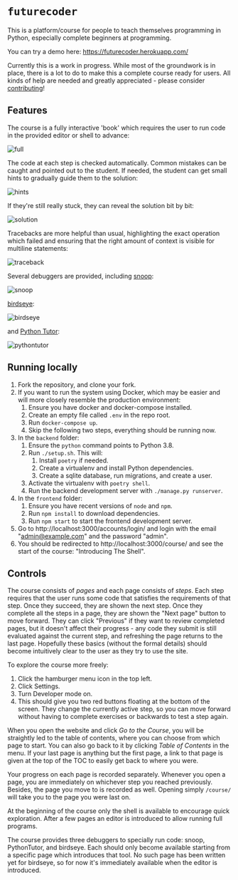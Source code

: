 # `futurecoder`

This is a platform/course for people to teach themselves programming in Python, especially complete beginners at programming.

You can try a demo here: https://futurecoder.herokuapp.com/

Currently this is a work in progress. While most of the groundwork is in place, there is a lot to do to make this a complete course ready for users. All kinds of help are needed and greatly appreciated - please consider [contributing](how_to_contribute.md)!

## Features

The course is a fully interactive 'book' which requires the user to run code in the provided editor or shell to advance:

![full](images/full.png)

The code at each step is checked automatically. Common mistakes can be caught and pointed out to the student. If needed, the student can get small hints to gradually guide them to the solution:

![hints](images/hints.png)

If they're still really stuck, they can reveal the solution bit by bit:

![solution](images/solution.png)

Tracebacks are more helpful than usual, highlighting the exact operation which failed and ensuring that the right amount of context is visible for multiline statements:

![traceback](images/traceback.png)

Several debuggers are provided, including [snoop](https://github.com/alexmojaki/snoop):

![snoop](images/snoop.png)

[birdseye](https://github.com/alexmojaki/birdseye):

![birdseye](images/birdseye.png)

and [Python Tutor](http://pythontutor.com/):

![pythontutor](images/pythontutor.png)

## Running locally

1. Fork the repository, and clone your fork.
2. If you want to run the system using Docker, which may be easier and will more closely resemble the production environment:
    1. Ensure you have docker and docker-compose installed.
    2. Create an empty file called `.env` in the repo root.
    3. Run `docker-compose up`.
    4. Skip the following two steps, everything should be running now.
3. In the `backend` folder:
    1. Ensure the `python` command points to Python 3.8.
    2. Run `./setup.sh`. This will:
        1. Install `poetry` if needed.
        2. Create a virtualenv and install Python dependencies.
        3. Create a sqlite database, run migrations, and create a user.
    3. Activate the virtualenv with `poetry shell`.
    4. Run the backend development server with `./manage.py runserver`.
4. In the `frontend` folder:
    1. Ensure you have recent versions of `node` and `npm`.
    2. Run `npm install` to download dependencies.
    3. Run `npm start` to start the frontend development server.
5. Go to http://localhost:3000/accounts/login/ and login with the email "admin@example.com" and the password "admin".
6. You should be redirected to http://localhost:3000/course/ and see the start of the course: "Introducing The Shell".

## Controls

The course consists of *pages* and each page consists of *steps*. Each step requires that the user runs some code that satisfies the requirements of that step. Once they succeed, they are shown the next step. Once they complete all the steps in a page, they are shown the "Next page" button to move forward. They can click "Previous" if they want to review completed pages, but it doesn't affect their progress - any code they submit is still evaluated against the current step, and refreshing the page returns to the last page. Hopefully these basics (without the formal details) should become intuitively clear to the user as they try to use the site.

To explore the course more freely:

1. Click the hamburger menu icon in the top left.
2. Click Settings.
3. Turn Developer mode on.
4. This should give you two red buttons floating at the bottom of the screen. They change the currently active step, so you can move forward without having to complete exercises or backwards to test a step again.

When you open the website and click *Go to the Course*, you will be straightly led to the table of contents, where you can choose from which page to start. You can also go back to it by clicking *Table of Contents* in the menu. If your last page is anything but the first page, a link to that page is given at the top of the TOC to easily get back to where you were.

Your progress on each page is recorded separately. Whenever you open a page, you are immediately on whichever step you reached previously. Besides, the page you move to is recorded as well. Opening simply `/course/` will take you to the page you were last on.

At the beginning of the course only the shell is available to encourage quick exploration. After a few pages an editor is introduced to allow running full programs.

The course provides three debuggers to specially run code: snoop, PythonTutor, and birdseye. Each should only become available starting from a specific page which introduces that tool. No such page has been written yet for birdseye, so for now it's immediately available when the editor is introduced.
